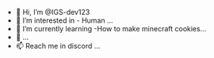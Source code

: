 - 👋 Hi, I’m @IGS-dev123
- 👀 I’m interested in - Human ...
- 🌱 I’m currently learning -How to make minecraft cookies...
- 💞️ ...
- 📫 Reach me in discord ...

<!---
IGS-dev123/IGS-dev123 is a ✨ special ✨ repository because its `README.md` (this file) appears on your GitHub profile.
You can click the Preview link to take a look at your changes.
--->
